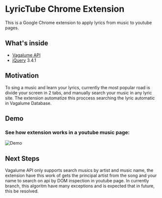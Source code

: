 # LyricTube Chrome Extension

This is a Google Chrome extension to apply lyrics from music to youtube pages.

## What's inside

- [Vagalume API](https://api.vagalume.com.br/)
- [jQuery](https://jquery.com/) 3.4.1

## Motivation

To sing a music and learn your lyrics, currently the most popular road is divide your screen in 2 tabs, and manually search your music in any lyric site. The extension automatize this proccess searching the lyric automatic in Vagalume Database.

## Demo

### See how extension works in a youtube music page:

![Demo](https://i.ibb.co/kQm3kVv/Captura-de-Tela-2019-08-17-a-s-23-16-50.png)

## Next Steps

Vagalume API only supports search musics by artist and music name, the extension have this work of gets the principal artist from the song and your name to search on api by DOM inspection in youtube page. In currently branch, this algoritm have many exceptions and is expected that in future, this be resolved.
